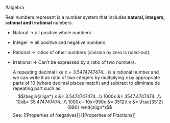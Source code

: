 #algebra 

Real numbers represent is a number system that includes **natural, integers, rational and irrational** numbers.

- Natural $\rightarrow$ all positive whole numbers
- Integer $\rightarrow$ all positive and negative numbers.
- Rational $\rightarrow$ ratios of other numbers (division by zero is ruled-out).
- Irrational $\rightarrow$ Can't be expressed by a ratio of two numbers.

	A repeating decimal like $x = 3.5474747474...$ is a rational number and we can write it as ratio of two integers by multiplying $x$ by appropriate parts of 10 (where decimal places match) and subtract to eliminate de repeating part such as:
	$$\begin{align*}
x &= 3.5474747474...\\
1000x &= 3547.4747474...\\
10x&= 35.474747474...\\
1000x - 10x=990x &= 3512\\
x &= \frac{3512}{990}
\end{align*}$$
See:
[[Properties of Negatives]]
[[Properties of Fractions]]
